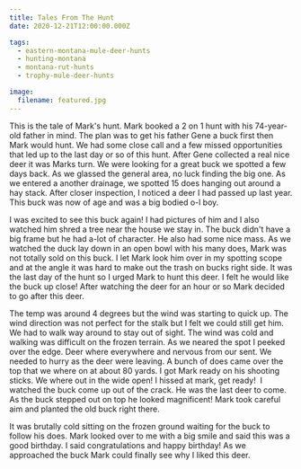 ```yaml
---
title: Tales From The Hunt
date: 2020-12-21T12:00:00.000Z

tags:
  - eastern-montana-mule-deer-hunts
  - hunting-montana
  - montana-rut-hunts
  - trophy-mule-deer-hunts

image:
  filename: featured.jpg
---
```


This is the tale of Mark's hunt. Mark booked a 2 on 1 hunt with his 74-year-old father in mind. The plan was to get his father Gene a buck first then Mark would hunt. We had some close call and a few missed opportunities that led up to the last day or so of this hunt. After Gene collected a real nice deer it was Marks turn. We were looking for a great buck we spotted a few days back. As we glassed the general area, no luck finding the big one. As we entered a another drainage, we spotted 15 does hanging out around a hay stack. After closer inspection, I noticed a deer I had passed up last year. This buck was now of age and was a big bodied o-l boy.

I was excited to see this buck again! I had pictures of him and I also watched him shred a tree near the house we stay in. The buck didn't have a big frame but he had a-lot of character. He also had some nice mass. As we watched the duck lay down in an open bowl with his many does, Mark was not totally sold on this buck. I let Mark look him over in my spotting scope and at the angle it was hard to make out the trash on bucks right side. It was the last day of the hunt so I urged Mark to hunt this deer. I felt he would like the buck up close! After watching the deer for an hour or so Mark decided to go after this deer.

The temp was around 4 degrees but the wind was starting to quick up. The wind direction was not perfect for the stalk but I felt we could still get him. We had to walk way around to stay out of sight. The wind was cold and walking was difficult on the frozen terrain. As we neared the spot I peeked over the edge. Deer where everywhere and nervous from our sent. We needed to hurry as the deer were leaving. A bunch of does came over the top that we where on at about 80 yards. I got Mark ready on his shooting sticks. We where out in the wide open! I hissed at mark, get ready!  I watched the buck come up out of the crack. He was the last deer to come. As the buck stepped out on top he looked magnificent! Mark took careful aim and planted the old buck right there.

It was brutally cold sitting on the frozen ground waiting for the buck to follow his does. Mark looked over to me with a big smile and said this was a good birthday. I said congratulations and happy birthday! As we approached the buck Mark could finally see why I liked this deer.
